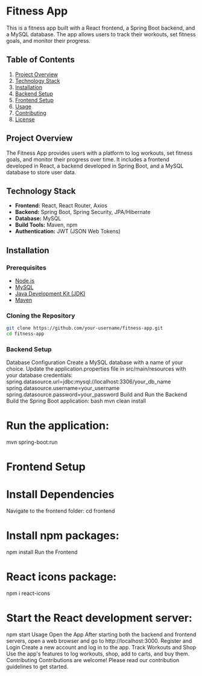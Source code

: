 # Fitness App

This is a fitness app built with a React frontend, a Spring Boot backend, and a MySQL database. The app allows users to track their workouts, set fitness goals, and monitor their progress.

## Table of Contents

1. [Project Overview](#project-overview)
2. [Technology Stack](#technology-stack)
3. [Installation](#installation)
4. [Backend Setup](#backend-setup)
5. [Frontend Setup](#frontend-setup)
6. [Usage](#usage)
7. [Contributing](#contributing)
8. [License](#license)

## Project Overview

The Fitness App provides users with a platform to log workouts, set fitness goals, and monitor their progress over time. It includes a frontend developed in React, a backend developed in Spring Boot, and a MySQL database to store user data.

## Technology Stack

- **Frontend:** React, React Router, Axios
- **Backend:** Spring Boot, Spring Security, JPA/Hibernate
- **Database:** MySQL
- **Build Tools:** Maven, npm
- **Authentication:** JWT (JSON Web Tokens)

## Installation

### Prerequisites

- [Node.js](https://nodejs.org/)
- [MySQL](https://www.mysql.com/)
- [Java Development Kit (JDK)](https://www.oracle.com/java/technologies/javase-jdk11-downloads.html)
- [Maven](https://maven.apache.org/)

### Cloning the Repository

```bash
git clone https://github.com/your-username/fitness-app.git
cd fitness-app
```
### Backend Setup
Database Configuration
Create a MySQL database with a name of your choice.
Update the application.properties file in src/main/resources with your database credentials:
spring.datasource.url=jdbc:mysql://localhost:3306/your_db_name
spring.datasource.username=your_username
spring.datasource.password=your_password
Build and Run the Backend
Build the Spring Boot application:
bash
mvn clean install
# Run the application:
mvn spring-boot:run
# Frontend Setup
# Install Dependencies
Navigate to the frontend folder:
cd frontend
# Install npm packages:
npm install
Run the Frontend
# React icons package:
npm i react-icons
# Start the React development server:
npm start
Usage
Open the App
After starting both the backend and frontend servers, open a web browser and go to http://localhost:3000.
Register and Login
Create a new account and log in to the app.
Track Workouts and Shop
Use the app's features to log workouts, shop, add to carts, and buy them.
Contributing
Contributions are welcome! Please read our contribution guidelines to get started.
